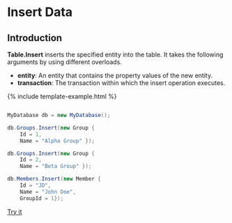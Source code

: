 # Insert Data

## Introduction

**Table.Insert** inserts the specified entity into the table. It takes the following arguments by using different overloads.

 - **entity**: An entity that contains the property values of the new entity.
 - **transaction**: The transaction within which the insert operation executes.

{% include template-example.html %} 
```csharp

MyDatabase db = new MyDatabase();

db.Groups.Insert(new Group { 
    Id = 1, 
    Name = "Alpha Group" });

db.Groups.Insert(new Group { 
    Id = 2, 
    Name = "Beta Group" });

db.Members.Insert(new Member { 
    Id = "JD", 
    Name = "John Doe", 
    GroupId = 1});

```
[Try it](https://dotnetfiddle.net/Ch0plY)

